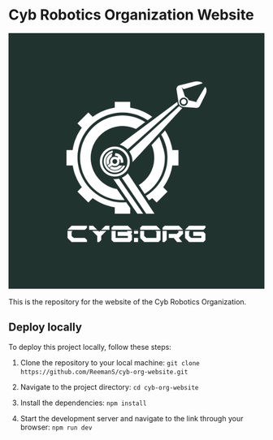 # Cyb Robotics Organization Website

![CYB:ORG with the organization logo above it](./public/Logo%20preview.png)

This is the repository for the website of the Cyb Robotics Organization.

## Deploy locally

To deploy this project locally, follow these steps:

1. Clone the repository to your local machine: `git clone https://github.com/ReemanS/cyb-org-website.git`

2. Navigate to the project directory: `cd cyb-org-website`

3. Install the dependencies: `npm install`

4. Start the development server and navigate to the link through your browser: `npm run dev`
